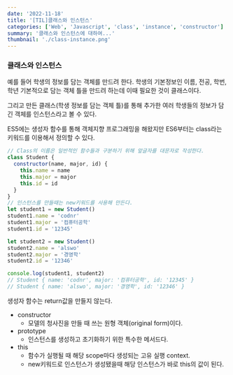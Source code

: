 ```yaml
---
date: '2022-11-18'
title: '[TIL]클래스와 인스턴스'
categories: ['Web', 'Javascript', 'class', 'instance', 'constructor']
summary: '클래스와 인스턴스에 대하여...'
thumbnail: './class-instance.png'
---
```


### 클래스와 인스턴스

예를 들어 학생의 정보를 담는 객체를 만드려 한다. 학생의 기본정보인 이름, 전공, 학번, 학년 기본적으로 담는 객체 틀을 만드려 하는데 이때 필요한 것이 클래스이다.

그리고 만든 클래스(학생 정보를 담는 객체 틀)를 통해 추가한 여러 학생들의 정보가 담긴 객체를 인스턴스라고 볼 수 있다.

ES5에는 생성자 함수를 통해 객체지향 프로그래밍을 해왔지만 ES6부터는 class라는 키워드를 이용해서 정의할 수 있다.

```jsx
// Class의 이름은 일반적인 함수들과 구분하기 위해 앞글자를 대문자로 작성한다.
class Student {
  constructor(name, major, id) {
    this.name = name
    this.major = major
    this.id = id
  }
}
// 인스턴스를 만들때는 new키워드를 사용해 만든다.
let student1 = new Student()
student1.name = 'codnr'
student1.major = '컴퓨터공학'
student1.id = '12345'

let student2 = new Student()
student2.name = 'alswo'
student2.major = '경영학'
student2.id = '12346'

console.log(student1, student2)
// Student { name: 'codnr', major: '컴퓨터공학', id: '12345' }
// Student { name: 'alswo', major: '경영학', id: '12346' }
```

생성자 함수는 return값을 만들지 않는다.

- constructor
  - 모델의 청사진을 만들 때 쓰는 원형 객체(original form)이다.
- prototype
  - 인스턴스를 생성하고 초기화하기 위한 특수한 메서드다.
- this
  - 함수가 실행될 때 해당 scope마다 생성되는 고유 실행 context.
  - new키워드로 인스턴스가 생성됐을때 해당 인스턴스가 바로 this의 값이 된다.
